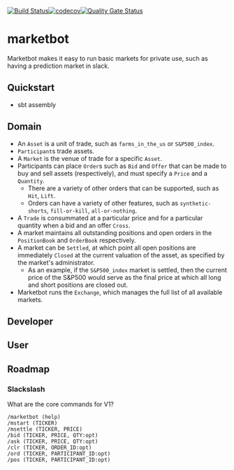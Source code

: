 [![Build Status](https://travis-ci.org/justin-yan/marketbot.svg?branch=master)](https://travis-ci.org/justin-yan/marketbot)[![codecov](https://codecov.io/gh/justin-yan/marketbot/branch/master/graph/badge.svg)](https://codecov.io/gh/justin-yan/marketbot)[![Quality Gate Status](https://sonarcloud.io/api/project_badges/measure?project=marketbot&metric=alert_status)](https://sonarcloud.io/dashboard?id=marketbot)

# marketbot

Marketbot makes it easy to run basic markets for private use, such as having a prediction market in slack.

## Quickstart

- sbt assembly

## Domain

- An `Asset` is a unit of trade, such as `farms_in_the_us` or `S&P500_index`.
- `Participant`s trade assets.
- A `Market` is the venue of trade for a specific `Asset`.
- Participants can place `Order`s such as `Bid` and `Offer` that can be made to buy and sell assets (respectively), and must specify a `Price` and a `Quantity`.
    - There are a variety of other orders that can be supported, such as `Hit`, `Lift`.
    - Orders can have a variety of other features, such as `synthetic-shorts`, `fill-or-kill`, `all-or-nothing`.
- A `Trade` is consummated at a particular price and for a particular quantity when a bid and an offer `Cross`.
- A market maintains all outstanding positions and open orders in the `PositionBook` and `OrderBook` respectively.
- A market can be `Settled`, at which point all open positions are immediately `Closed` at the current valuation of the asset, as specified by the market's administrator.
    - As an example, if the `S&P500_index` market is settled, then the current price of the S&P500 would serve as the final price at which all long and short positions are closed out.
- Marketbot runs the `Exchange`, which manages the full list of all available markets.

## Developer

## User

## Roadmap

### Slackslash

What are the core commands for V1?

```
/marketbot (help)
/mstart (TICKER)
/msettle (TICKER, PRICE)
/bid (TICKER, PRICE, QTY:opt)
/ask (TICKER, PRICE, QTY:opt)
/clr (TICKER, ORDER_ID:opt)
/ord (TICKER, PARTICIPANT_ID:opt)
/pos (TICKER, PARTICIPANT_ID:opt)
```

